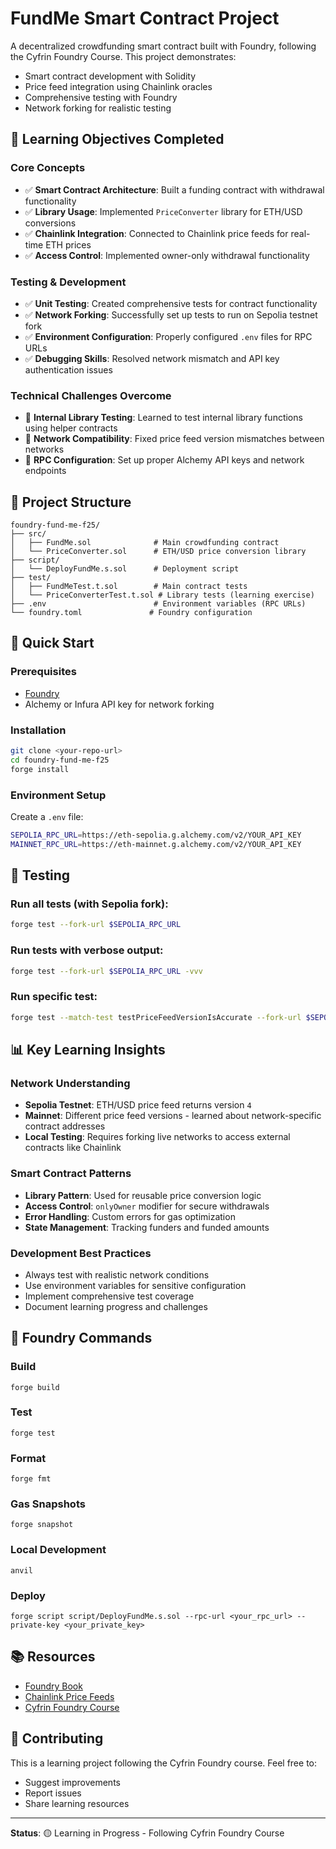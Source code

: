 # FundMe Smart Contract Project

A decentralized crowdfunding smart contract built with Foundry, following the Cyfrin Foundry Course. This project demonstrates:

- Smart contract development with Solidity
- Price feed integration using Chainlink oracles
- Comprehensive testing with Foundry
- Network forking for realistic testing

## 🎯 Learning Objectives Completed

### Core Concepts

- ✅ **Smart Contract Architecture**: Built a funding contract with withdrawal functionality
- ✅ **Library Usage**: Implemented `PriceConverter` library for ETH/USD conversions
- ✅ **Chainlink Integration**: Connected to Chainlink price feeds for real-time ETH prices
- ✅ **Access Control**: Implemented owner-only withdrawal functionality

### Testing & Development

- ✅ **Unit Testing**: Created comprehensive tests for contract functionality
- ✅ **Network Forking**: Successfully set up tests to run on Sepolia testnet fork
- ✅ **Environment Configuration**: Properly configured `.env` files for RPC URLs
- ✅ **Debugging Skills**: Resolved network mismatch and API key authentication issues

### Technical Challenges Overcome

- 🔧 **Internal Library Testing**: Learned to test internal library functions using helper contracts
- 🔧 **Network Compatibility**: Fixed price feed version mismatches between networks
- 🔧 **RPC Configuration**: Set up proper Alchemy API keys and network endpoints

## 📁 Project Structure

```
foundry-fund-me-f25/
├── src/
│   ├── FundMe.sol              # Main crowdfunding contract
│   └── PriceConverter.sol      # ETH/USD price conversion library
├── script/
│   └── DeployFundMe.s.sol      # Deployment script
├── test/
│   ├── FundMeTest.t.sol        # Main contract tests
│   └── PriceConverterTest.t.sol # Library tests (learning exercise)
├── .env                        # Environment variables (RPC URLs)
└── foundry.toml               # Foundry configuration
```

## 🚀 Quick Start

### Prerequisites

- [Foundry](https://book.getfoundry.sh/getting-started/installation)
- Alchemy or Infura API key for network forking

### Installation

```bash
git clone <your-repo-url>
cd foundry-fund-me-f25
forge install
```

### Environment Setup

Create a `.env` file:

```bash
SEPOLIA_RPC_URL=https://eth-sepolia.g.alchemy.com/v2/YOUR_API_KEY
MAINNET_RPC_URL=https://eth-mainnet.g.alchemy.com/v2/YOUR_API_KEY
```

## 🧪 Testing

### Run all tests (with Sepolia fork):

```bash
forge test --fork-url $SEPOLIA_RPC_URL
```

### Run tests with verbose output:

```bash
forge test --fork-url $SEPOLIA_RPC_URL -vvv
```

### Run specific test:

```bash
forge test --match-test testPriceFeedVersionIsAccurate --fork-url $SEPOLIA_RPC_URL
```

## 📊 Key Learning Insights

### Network Understanding

- **Sepolia Testnet**: ETH/USD price feed returns version `4`
- **Mainnet**: Different price feed versions - learned about network-specific contract addresses
- **Local Testing**: Requires forking live networks to access external contracts like Chainlink

### Smart Contract Patterns

- **Library Pattern**: Used for reusable price conversion logic
- **Access Control**: `onlyOwner` modifier for secure withdrawals
- **Error Handling**: Custom errors for gas optimization
- **State Management**: Tracking funders and funded amounts

### Development Best Practices

- Always test with realistic network conditions
- Use environment variables for sensitive configuration
- Implement comprehensive test coverage
- Document learning progress and challenges

## 🔧 Foundry Commands

### Build

```shell
forge build
```

### Test

```shell
forge test
```

### Format

```shell
forge fmt
```

### Gas Snapshots

```shell
forge snapshot
```

### Local Development

```shell
anvil
```

### Deploy

```shell
forge script script/DeployFundMe.s.sol --rpc-url <your_rpc_url> --private-key <your_private_key>
```

## 📚 Resources

- [Foundry Book](https://book.getfoundry.sh/)
- [Chainlink Price Feeds](https://docs.chain.link/data-feeds/price-feeds/addresses)
- [Cyfrin Foundry Course](https://github.com/Cyfrin/foundry-full-course-f23)

## 🤝 Contributing

This is a learning project following the Cyfrin Foundry course. Feel free to:

- Suggest improvements
- Report issues
- Share learning resources

---

**Status**: 🟡 Learning in Progress - Following Cyfrin Foundry Course

